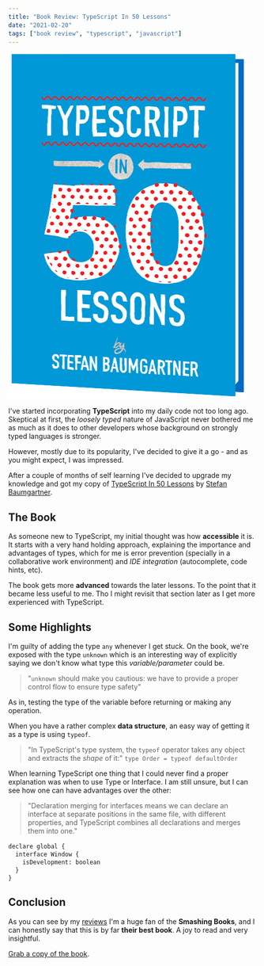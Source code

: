 ```yaml
---
title: "Book Review: TypeScript In 50 Lessons"
date: "2021-02-20"
tags: ["book review", "typescript", "javascript"]
---
```


![Typescript in 50 lessons Book Cover](./images/typescript-book-cover.png)

I've started incorporating **TypeScript** into my daily code not too long ago. Skeptical at first, the _loosely typed_ nature of JavaScript never bothered me as much as it does to other developers whose background on strongly typed languages is stronger.

However, mostly due to its popularity, I've decided to give it a go - and as you might expect, I was impressed.

After a couple of months of self learning I've decided to upgrade my knowledge and got my copy of [TypeScript In 50 Lessons](https://www.smashingmagazine.com/printed-books/typescript-in-50-lessons/) by [Stefan Baumgartner](https://fettblog.eu/).

## The Book

As someone new to TypeScript, my initial thought was how **accessible** it is.
It starts with a very hand holding approach, explaining the importance and advantages of types, which for me is error prevention (specially in a collaborative work environment) and _IDE integration_ (autocomplete, code hints, etc).

The book gets more **advanced** towards the later lessons. To the point that it became less useful to me. Tho I might revisit that section later as I get more experienced with TypeScript.

## Some Highlights

I'm guilty of adding the type `any` whenever I get stuck. On the book, we're exposed with the type `unknown` which is an interesting way of explicitly saying we don't know what type this _variable/parameter_ could be.

> "`unknown` should make you cautious: we have to provide a proper control flow to ensure type safety"

As in, testing the type of the variable before returning or making any operation.

When you have a rather complex **data structure**, an easy way of getting it as a type is using `typeof`.

> "In TypeScript's type system, the `typeof` operator takes any object and extracts the _shape_ of it:"
> `type Order = typeof defaultOrder`

When learning TypeScript one thing that I could never find a proper explanation was when to use Type or Interface. I am still unsure, but I can see how one can have advantages over the other:

> "Declaration merging for interfaces means we can declare an interface at separate positions in the same file, with different properties, and TypeScript combines all declarations and merges them into one."

    declare global {
      interface Window {
        isDevelopment: boolean
      }
    }

## Conclusion

As you can see by my [reviews](/tag/book-review/) I'm a huge fan of the **Smashing Books**, and I can honestly say that this is by far **their best book**. A joy to read and very insightful.

[Grab a copy of the book](https://www.smashingmagazine.com/printed-books/typescript-in-50-lessons/).
